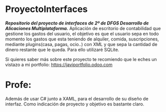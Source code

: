 # ProyectoInterfaces
***Repositorio del proyecto de interfaces de 2º de DFGS Desarrollo de Alicaciones Multiplataforma.***
Aplicación de escritorio de contabilidad que gestione los gastos del usuario, el objetivo es que el usuario sepa en todo momento los gastos que esta teniendo de alquiler, comida, suscripciones, mediante plugins(casa, pagas, ocio..) con XML y que sepa la cantidad de dinero restante que le queda. Para ello utilizaré SQLite.

Si quieres saber más sobre este proyecto te recomiendo que le eches un vistazo a mi portfolio:
https://javiportfolio.odoo.com

# Profe:
Además de usar C# junto a XAML, para el desarrollo de su diseño de interfaz.
Como indicación de proyecto y objetivo es bastante claro.
